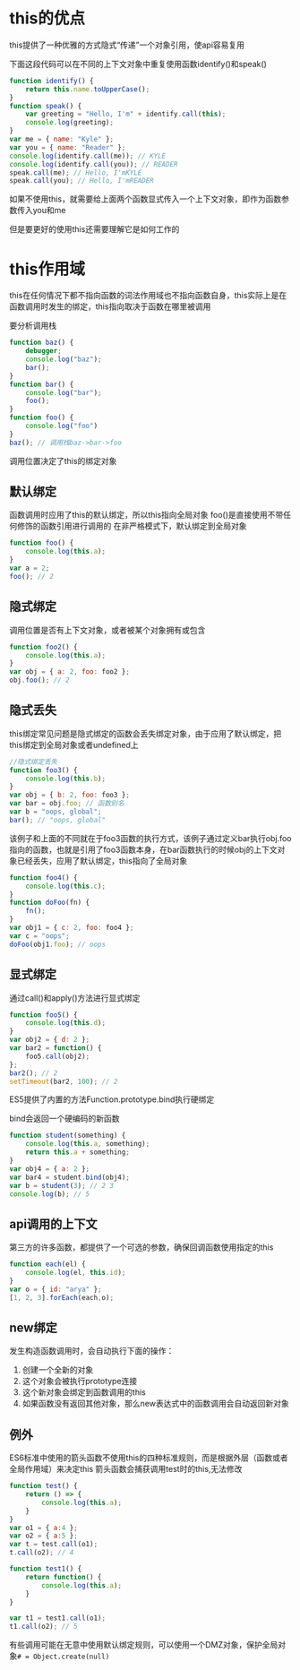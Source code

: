 # this的优点

this提供了一种优雅的方式隐式“传递”一个对象引用，使api容易复用

下面这段代码可以在不同的上下文对象中重复使用函数identify()和speak()

```javascript
function identify() {
    return this.name.toUpperCase();
}
function speak() {
    var greeting = "Hello, I'm" + identify.call(this);
    console.log(greeting);
}
var me = { name: "Kyle" };
var you = { name: "Reader" };
console.log(identify.call(me)); // KYLE
console.log(identify.call(you)); // READER
speak.call(me); // Hello, I'mKYLE
speak.call(you); // Hello, I'mREADER

```

如果不使用this，就需要给上面两个函数显式传入一个上下文对象，即作为函数参数传入you和me

但是要更好的使用this还需要理解它是如何工作的

# this作用域
this在任何情况下都不指向函数的词法作用域也不指向函数自身，this实际上是在函数调用时发生的绑定，this指向取决于函数在哪里被调用

要分析调用栈

```javascript
function baz() {
    debugger;
    console.log("baz");
    bar();
}
function bar() {
    console.log("bar");
    foo();
}
function foo() {
    console.log("foo")
}
baz(); // 调用栈baz->bar->foo
```
调用位置决定了this的绑定对象

## 默认绑定
函数调用时应用了this的默认绑定，所以this指向全局对象
foo()是直接使用不带任何修饰的函数引用进行调用的
在非严格模式下，默认绑定到全局对象
```javascript
function foo() {
    console.log(this.a);
}
var a = 2;
foo(); // 2
```

## 隐式绑定
调用位置是否有上下文对象，或者被某个对象拥有或包含
```javascript
function foo2() {
    console.log(this.a);
}
var obj = { a: 2, foo: foo2 };
obj.foo(); // 2
```

## 隐式丢失
this绑定常见问题是隐式绑定的函数会丢失绑定对象，由于应用了默认绑定，把this绑定到全局对象或者undefined上

```javascript
//隐式绑定丢失
function foo3() {
    console.log(this.b);
}
var obj = { b: 2, foo: foo3 };
var bar = obj.foo; // 函数别名
var b = "oops, global";
bar(); // "oops, global"
```

该例子和上面的不同就在于foo3函数的执行方式，该例子通过定义bar执行obj.foo指向的函数，也就是引用了foo3函数本身，在bar函数执行的时候obj的上下文对象已经丢失，应用了默认绑定，this指向了全局对象


```javascript
function foo4() {
    console.log(this.c);
}
function doFoo(fn) {
    fn();
}
var obj1 = { c: 2, foo: foo4 };
var c = "oops";
doFoo(obj1.foo); // oops
```

## 显式绑定

通过call()和apply()方法进行显式绑定

```javascript
function foo5() {
    console.log(this.d);
}
var obj2 = { d: 2 };
var bar2 = function() {
    foo5.call(obj2);
};
bar2(); // 2
setTimeout(bar2, 100); // 2
```
ES5提供了内置的方法Function.prototype.bind执行硬绑定

bind会返回一个硬编码的新函数

```javascript
function student(something) {
    console.log(this.a, something);
    return this.a + something;
}
var obj4 = { a: 2 };
var bar4 = student.bind(obj4);
var b = student(3); // 2 3
console.log(b); // 5
```

## api调用的上下文
第三方的许多函数，都提供了一个可选的参数，确保回调函数使用指定的this
```javascript
function each(el) {
    console.log(el, this.id);
}
var o = { id: "arya" };
[1, 2, 3].forEach(each,o);
```
## new绑定

发生构造函数调用时，会自动执行下面的操作：
1. 创建一个全新的对象
2. 这个对象会被执行prototype连接
3. 这个新对象会绑定到函数调用的this
4. 如果函数没有返回其他对象，那么new表达式中的函数调用会自动返回新对象



## 例外

ES6标准中使用的箭头函数不使用this的四种标准规则，而是根据外层（函数或者全局作用域）来决定this
箭头函数会捕获调用test时的this,无法修改
```javascript
function test() {
    return () => {
        console.log(this.a);
    }
}
var o1 = { a:4 };
var o2 = { a:5 };
var t = test.call(o1);
t.call(o2); // 4

function test1() {
    return function() {
        console.log(this.a);
    }
}

var t1 = test1.call(o1);
t1.call(o2); // 5

```


有些调用可能在无意中使用默认绑定规则，可以使用一个DMZ对象，保护全局对象`# = Object.create(null)`
